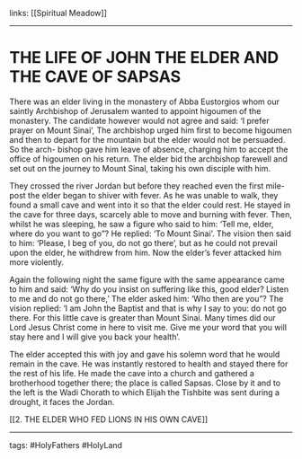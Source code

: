 links: [[Spiritual Meadow]]

---
# THE LIFE OF JOHN THE ELDER AND THE CAVE OF SAPSAS
There was an elder living in the monastery of Abba Eustorgios whom our saintly Archbishop of Jerusalem wanted to appoint higoumen of the monastery. The candidate however would not agree and said: ‘I prefer prayer on Mount Sinai’, The archbishop urged him first to become higoumen and then to depart for the mountain but the elder would not be persuaded. So the arch- bishop gave him leave of absence, charging him to accept the office of higoumen on his return. The elder bid the archbishop farewell and set out on the journey to Mount Sinal, taking his own disciple with him. 

They crossed the river Jordan but before they reached even the first mile-post the elder began to shiver with fever. As he was unable to walk, they found a small cave and went into it so that the elder could rest. He stayed in the cave for three days, scarcely able to move and burning with fever. Then, whilst he was sleeping, he saw a figure who said to him: ‘Tell me, elder, where do you want to go”? He replied: ‘To Mount Sinai’. The vision then said to him: ‘Please, I beg of you, do not go there’, but as he could not prevail upon the elder, he withdrew from him. Now the elder’s fever attacked him more violently. 

Again the following night the same figure with the same appearance came to him and said: ‘Why do you insist on suffering like this, good elder? Listen to me and do not go there,’ The elder asked him: ‘Who then are you”? The vision replied: ‘I am John the Baptist and that is why I say to you: do not go there. For this little cave is greater than Mount Sinai. Many times did our Lord Jesus Christ come in here to visit me. Give me
your word that you will stay here and I will give you back your health’. 

The elder accepted this with joy and gave his solemn word that he would remain in the cave. He was instantly restored to health and stayed there for the rest of his life. He made the cave into a church and gathered a brotherhood together there; the place is called Sapsas. Close by it and to the left is the Wadi Chorath to which Elijah the Tishbite was sent during a drought, it faces the Jordan.

[[2. THE ELDER WHO FED LIONS IN HIS OWN CAVE]]

---
tags: #HolyFathers #HolyLand